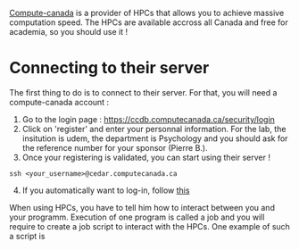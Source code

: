 [Compute-canada](https://www.computecanada.ca/home/) is a provider of HPCs that allows you to achieve massive computation speed. 
The HPCs are available accross all Canada and free for academia, so you should use it !

# Connecting to their server
The first thing to do is to connect to their server. 
For that, you will need a compute-canada account : 
1. Go to the login page : https://ccdb.computecanada.ca/security/login
2. Click on 'register' and enter your personnal information. For the lab, the insitution is udem, the department is Psychology and  you should ask for the reference number for your sponsor (Pierre B.).
3. Once your registering is validated, you can start using their server !

`ssh <your_username>@cedar.computecanada.ca`

4. If you automatically want to log-in, follow [this](https://github.com/SIMEXP/tutorials/blob/master/ssh_connection/Connect_with_ssh.md)



When using HPCs, you have to tell him how to interact between you and your programm. 
Execution of one program is called a job and you will require to create a job script to interact with the HPCs.
One example of such a script is 
